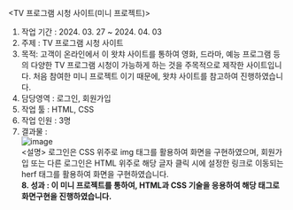 <TV 프로그램 시청 사이트(미니 프로젝트)><br>
1. 작업 기간 : 2024. 03. 27 ~ 2024. 04. 03<br>
2. 주제 : TV 프로그램 시청 사이트<br>
3. 목적: 고객이 온라인에서 이 왓챠 사이트를 통하여 영화, 드라마, 예능 프로그램 등의 다양한 TV 프로그램 시청이 가능하게 하는 것을 주목적으로 제작한 사이트입니다. 처음 참여한 미니 프로젝트 이기 때문에, 왓챠 사이트를 참고하여 진행하였습니다.<br>
4. 담당영역 : 로그인, 회원가입<br>
5. 작업 툴 : HTML, CSS<br>
6. 작업 인원 : 3명<br>
7. 결과물 : <br> ![image](https://github.com/user-attachments/assets/7124c8ca-9168-4a95-b9d5-2f9231158d1e)<br>
<설명> 로그인은 CSS 위주로 img 태그를 활용하여 화면을 구현하였으며, 회원가입 또는 다른 로그인은 HTML 위주로 해당 글자 클릭 시에 설정한 링크로 이동되는 herf 태그를 활용하여 화면을 구현하였습니다.<br> 
<b>8. 성과 : 이 미니 프로젝트를 통하여, HTML과 CSS 기술을 응용하여 해당 태그로 화면구현을 진행하였습니다.<br></b>
